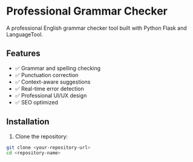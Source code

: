 # Professional Grammar Checker

A professional English grammar checker tool built with Python Flask and LanguageTool.

## Features

- ✅ Grammar and spelling checking
- ✅ Punctuation correction
- ✅ Context-aware suggestions
- ✅ Real-time error detection
- ✅ Professional UI/UX design
- ✅ SEO optimized

## Installation

1. Clone the repository:
```bash
git clone <your-repository-url>
cd <repository-name>
